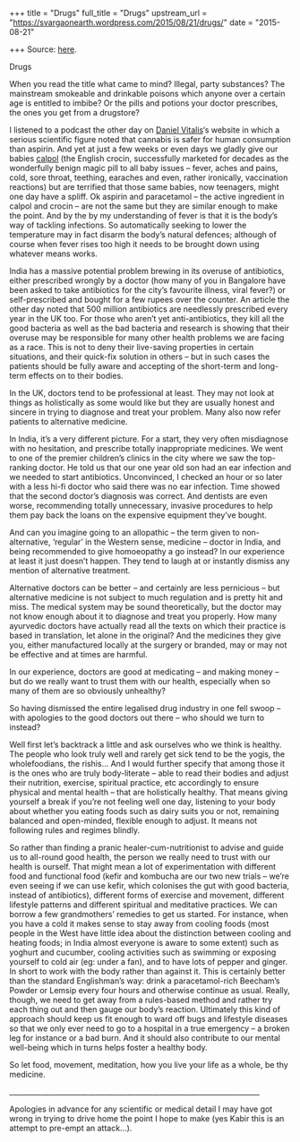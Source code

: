 +++
title = "Drugs"
full_title = "Drugs"
upstream_url = "https://svargaonearth.wordpress.com/2015/08/21/drugs/"
date = "2015-08-21"

+++
Source: [here](https://svargaonearth.wordpress.com/2015/08/21/drugs/).

Drugs

When you read the title what came to mind? Illegal, party substances? The mainstream smokeable and drinkable poisons which anyone over a certain age is entitled to imbibe? Or the pills and potions your doctor prescribes, the ones you get from a drugstore?

I listened to a podcast the other day on [Daniel Vitalis](https://svargaonearth.wordpress.com/2015/07/27/rewilding/)‘s website in which a serious scientific figure noted that cannabis is safer for human consumption than aspirin. And yet at just a few weeks or even days we gladly give our babies [calpol](http://www.calpol.co.uk/) (the English crocin, successfully marketed for decades as the wonderfully benign magic pill to all baby issues – fever, aches and pains, cold, sore throat, teething, earaches and even, rather ironically, vaccination reactions) but are terrified that those same babies, now teenagers, might one day have a spliff. Ok aspirin and paracetamol – the active ingredient in calpol and crocin – are not the same but they are similar enough to make the point. And by the by my understanding of fever is that it is the body’s way of tackling infections. So automatically seeking to lower the temperature may in fact disarm the body’s natural defences; although of course when fever rises too high it needs to be brought down using whatever means works.

India has a massive potential problem brewing in its overuse of antibiotics, either prescribed wrongly by a doctor (how many of you in Bangalore have been asked to take antibiotics for the city’s favourite illness, viral fever?) or self-prescribed and bought for a few rupees over the counter. An article the other day noted that 500 million antibiotics are needlessly prescribed every year in the UK too. For those who aren’t yet anti-antibiotics, they kill all the good bacteria as well as the bad bacteria and research is showing that their overuse may be responsible for many other health problems we are facing as a race. This is not to deny their live-saving properties in certain situations, and their quick-fix solution in others – but in such cases the patients should be fully aware and accepting of the short-term and long-term effects on to their bodies.

In the UK, doctors tend to be professional at least. They may not look at things as holistically as some would like but they are usually honest and sincere in trying to diagnose and treat your problem. Many also now refer patients to alternative medicine.

In India, it’s a very different picture. For a start, they very often misdiagnose with no hesitation, and prescribe totally inappropriate medicines. We went to one of the premier children’s clinics in the city where we saw the top-ranking doctor. He told us that our one year old son had an ear infection and we needed to start antibiotics. Unconvinced, I checked an hour or so later with a less hi-fi doctor who said there was no ear infection. Time showed that the second doctor’s diagnosis was correct. And dentists are even worse, recommending totally unnecessary, invasive procedures to help them pay back the loans on the expensive equipment they’ve bought.

And can you imagine going to an allopathic – the term given to non-alternative, ‘regular’ in the Western sense, medicine – doctor in India, and being recommended to give homoeopathy a go instead? In our experience at least it just doesn’t happen. They tend to laugh at or instantly dismiss any mention of alternative treatment.

Alternative doctors can be better – and certainly are less pernicious – but alternative medicine is not subject to much regulation and is pretty hit and miss. The medical system may be sound theoretically, but the doctor may not know enough about it to diagnose and treat you properly. How many ayurvedic doctors have actually read all the texts on which their practice is based in translation, let alone in the original? And the medicines they give you, either manufactured locally at the surgery or branded, may or may not be effective and at times are harmful.

In our experience, doctors are good at medicating – and making money – but do we really want to trust them with our health, especially when so many of them are so obviously unhealthy?

So having dismissed the entire legalised drug industry in one fell swoop – with apologies to the good doctors out there – who should we turn to instead?

Well first let’s backtrack a little and ask ourselves who we think is healthy. The people who look truly well and rarely get sick tend to be the yogis, the wholefoodians, the rishis… And I would further specify that among those it is the ones who are truly body-literate – able to read their bodies and adjust their nutrition, exercise, spiritual practice, etc accordingly to ensure physical and mental health – that are holistically healthy. That means giving yourself a break if you’re not feeling well one day, listening to your body about whether you eating foods such as dairy suits you or not, remaining balanced and open-minded, flexible enough to adjust. It means not following rules and regimes blindly.

So rather than finding a pranic healer-cum-nutritionist to advise and guide us to all-round good health, the person we really need to trust with our health is ourself. That might mean a lot of experimentation with different food and functional food (kefir and kombucha are our two new trials – we’re even seeing if we can use kefir, which colonises the gut with good bacteria, instead of antibiotics), different forms of exercise and movement, different lifestyle patterns and different spiritual and meditative practices. We can borrow a few grandmothers’ remedies to get us started. For instance, when you have a cold it makes sense to stay away from cooling foods (most people in the West have little idea about the distinction between cooling and heating foods; in India almost everyone is aware to some extent) such as yoghurt and cucumber, cooling activities such as swimming or exposing yourself to cold air (eg: under a fan), and to have lots of pepper and ginger. In short to work with the body rather than against it. This is certainly better than the standard Englishman’s way: drink a paracetamol-rich Beecham’s Powder or Lemsip every four hours and otherwise continue as usual. Really, though, we need to get away from a rules-based method and rather try each thing out and then gauge our body’s reaction. Ultimately this kind of approach should keep us fit enough to ward off bugs and lifestyle diseases so that we only ever need to go to a hospital in a true emergency – a broken leg for instance or a bad burn. And it should also contribute to our mental well-being which in turns helps foster a healthy body.

So let food, movement, meditation, how you live your life as a whole, be thy medicine.

\_\_\_\_\_\_\_\_\_\_\_\_\_\_\_\_\_\_\_\_\_\_\_\_\_\_\_\_\_\_\_\_\_\_\_\_\_\_\_\_\_\_\_\_\_\_\_\_\_\_\_\_\_\_\_\_\_\_\_\_\_\_\_\_\_\_\_\_\_\_

Apologies in advance for any scientific or medical detail I may have got wrong in trying to drive home the point I hope to make (yes Kabir this is an attempt to pre-empt an attack…).
